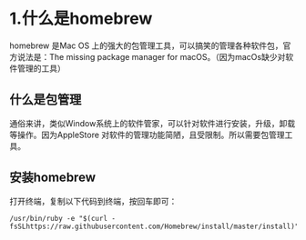 # 1.什么是homebrew

homebrew 是Mac OS 上的强大的包管理工具，可以搞笑的管理各种软件包，官方说法是：The missing package manager for macOS。（因为macOs缺少对软件管理的工具）

## 什么是包管理

通俗来讲，类似Window系统上的软件管家，可以针对软件进行安装，升级，卸载等操作。因为AppleStore 对软件的管理功能简陋，且受限制。所以需要包管理工具。

## 安装homebrew

打开终端，复制以下代码到终端，按回车即可：

```
/usr/bin/ruby -e "$(curl -fsSLhttps://raw.githubusercontent.com/Homebrew/install/master/install)"
```

